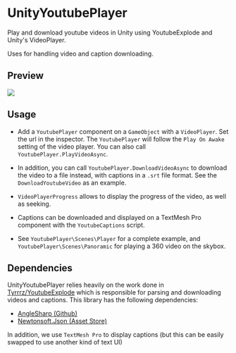 # UnityYoutubePlayer
Play and download youtube videos in Unity using YoutubeExplode and Unity's VideoPlayer.

Uses for handling video and caption downloading.


## Preview
![](screenshot.png)

## Usage
- Add a `YoutubePlayer` component on a `GameObject` with a `VideoPlayer`. Set the url in the inspector.
The `YoutubePlayer` will follow the `Play On Awake` setting of the video player. You can also call `YoutubePlayer.PlayVideoAsync`.

- In addition, you can call `YoutubePlayer.DownloadVideoAsync` to download the video to a file instead, with captions in a `.srt` file format. See the `DownloadYoutubeVideo` as an example.

- `VideoPlayerProgress` allows to display the progress of the video, as well as seeking.

- Captions can be downloaded and displayed on a TextMesh Pro component with the `YoutubeCaptions` script.

- See `YoutubePlayer\Scenes\Player` for a complete example, and `YoutubePlayer\Scenes\Panoramic` for playing a 360 video on the skybox.

## Dependencies
UnityYoutubePlayer relies heavily on the work done in [Tyrrrz/YoutubeExplode](https://github.com/Tyrrrz/YoutubeExplode) which is responsible for parsing and downloading videos and captions. This library has the following dependencies:

- [AngleSharp (Github)](https://github.com/AngleSharp/AngleSharp)
- [Newtonsoft.Json (Asset Store)](https://assetstore.unity.com/packages/tools/input-management/json-net-for-unity-11347)

In addition, we use `TextMesh Pro` to display captions (but this can be easily swapped to use another kind of text UI)
